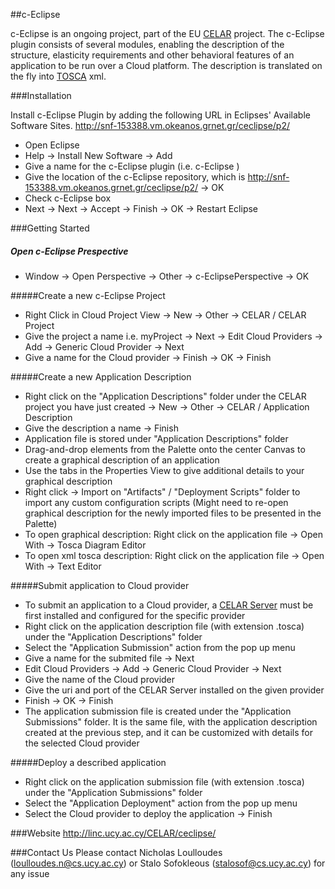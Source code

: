 ##c-Eclipse

c-Eclipse is an ongoing project, part of the EU [CELAR](http://www.celarcloud.eu/) project. The c-Eclipse plugin consists of several modules, enabling the description of the structure, elasticity requirements and other behavioral features of an application to be run over a Cloud platform. The description is translated on the fly into [TOSCA](http://docs.oasis-open.org/tosca/TOSCA/v1.0/cs01/TOSCA-v1.0-cs01.html) xml.

###Installation

Install c-Eclipse Plugin by adding the following URL in Eclipses' Available Software Sites.
http://snf-153388.vm.okeanos.grnet.gr/ceclipse/p2/

 * Open Eclipse
 * Help -> Install New Software -> Add
 * Give a name for the c-Eclipse plugin (i.e. c-Eclipse )
 * Give the location of the c-Eclipse repository, which is http://snf-153388.vm.okeanos.grnet.gr/ceclipse/p2/ -> OK
 * Check c-Eclipse box
 * Next -> Next -> Accept -> Finish -> OK -> Restart Eclipse

###Getting Started

##### Open c-Eclipse Prespective 
 * Window -> Open Perspective -> Other -> c-EclipsePerspective -> OK

#####Create a new c-Eclipse Project
 * Right Click in Cloud Project View -> New -> Other -> CELAR / CELAR Project
 * Give the project a name i.e. myProject -> Next -> Edit Cloud Providers -> Add -> Generic Cloud Provider -> Next
 * Give a name for the Cloud provider -> Finish -> OK -> Finish

#####Create a new Application Description
 * Right click on the "Application Descriptions" folder under the CELAR project you have just created -> New -> Other -> CELAR / Application Description
 * Give the description a name -> Finish
 * Application file is stored under "Application Descriptions" folder
 * Drag-and-drop elements from the Palette onto the center Canvas to create a graphical description of an application
 * Use the tabs in the Properties View to give additional details to your graphical description
 * Right click -> Import on "Artifacts" / "Deployment Scripts" folder to import any custom configuration scripts (Might need to re-open graphical  description for the newly imported files to be presented in the Palette)
 * To open graphical description: Right click on the application file -> Open With -> Tosca Diagram Editor
 * To open xml tosca description: Right click on the application file -> Open With -> Text Editor
 
 
#####Submit application to Cloud provider
* To submit an application to a Cloud provider, a [CELAR Server](https://github.com/CELAR/celar-server) must be first installed and configured for the specific provider
* Right click on the application description file (with extension .tosca) under the "Application Descriptions" folder 
* Select the "Application Submission" action from the pop up menu
* Give a name for the submited file -> Next
* Edit Cloud Providers -> Add -> Generic Cloud Provider -> Next
* Give the name of the Cloud provider
* Give the uri and port of the CELAR Server installed on the given provider
* Finish -> OK -> Finish
* The application submission file is created under the "Application Submissions" folder. It is the same file, with the application description created at the previous step, and it can be customized with details for the selected Cloud provider

#####Deploy a described application
* Right click on the application submission file (with extension .tosca) under the "Application Submissions" folder
* Select the "Application Deployment" action from the pop up menu
* Select the Cloud provider to deploy the application -> Finish
 
###Website
http://linc.ucy.ac.cy/CELAR/ceclipse/

###Contact Us
Please contact Nicholas Loulloudes (loulloudes.n@cs.ucy.ac.cy) or Stalo Sofokleous (stalosof@cs.ucy.ac.cy) for any issue

